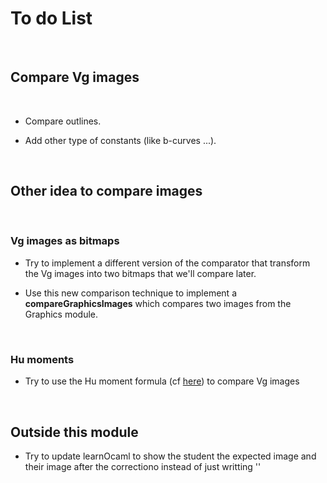 # To do List

<br>


## Compare Vg images

<br>


- Compare outlines.

- Add other type of constants (like b-curves ...).

<br>


## Other idea to compare images

<br>


### Vg images as bitmaps

- Try to implement a different version of the comparator that transform the Vg images into two bitmaps that we'll compare later.

- Use this new comparison technique to implement a <strong>compareGraphicsImages</strong> which compares two images from the Graphics module.

<br>


### Hu moments

- Try to use the Hu moment formula (cf [here](https://learnopencv.com/shape-matching-using-hu-moments-c-python/)) to compare Vg images

<br>


## Outside this module

- Try to update learnOcaml to show the student the expected image and their image after the correctiono instead of just writting '<abstr>'